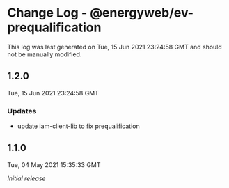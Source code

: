 # Change Log - @energyweb/ev-prequalification

This log was last generated on Tue, 15 Jun 2021 23:24:58 GMT and should not be manually modified.

## 1.2.0
Tue, 15 Jun 2021 23:24:58 GMT

### Updates

- update iam-client-lib to fix prequalification

## 1.1.0
Tue, 04 May 2021 15:35:33 GMT

_Initial release_

